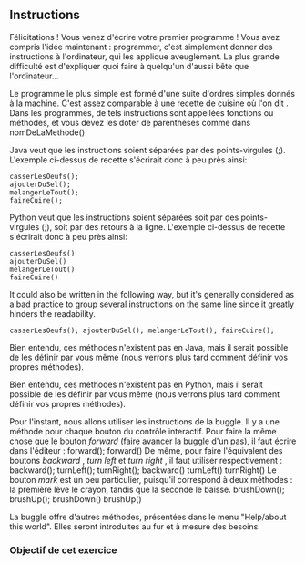 ## Instructions ##
Félicitations ! Vous venez d'écrire votre premier programme ! Vous avez
compris l'idée maintenant : programmer, c'est simplement donner des
instructions à l'ordinateur, qui les applique aveuglément. La plus grande
difficulté est d'expliquer quoi faire à quelqu'un d'aussi bête que
l'ordinateur...

Le programme le plus simple est formé d'une suite d'ordres simples donnés à
la
machine. C'est assez comparable à une recette de cuisine où l'on dit . Dans
les programmes, de tels instructions  sont appellées fonctions ou
méthodes, et vous devez les doter de parenthèses comme dans     nomDeLaMethode()

Java veut que les instructions soient séparées par des points-virgules (;).
L'exemple ci-dessus de recette s'écrirait donc à peu près ainsi:

    casserLesOeufs();
    ajouterDuSel();
    melangerLeTout();
    faireCuire();

Python veut que les instructions soient séparées soit par des
points-virgules
(;), soit par des retours à la ligne.
L'exemple ci-dessus de recette s'écrirait donc à peu près ainsi:

    casserLesOeufs()
    ajouterDuSel()
    melangerLeTout()
    faireCuire()

It could also be written in the following way, but it's generally considered
as a bad practice to group several instructions on the same line since it
greatly hinders the readability.

    casserLesOeufs(); ajouterDuSel(); melangerLeTout(); faireCuire();

Bien entendu, ces méthodes n'existent pas en Java, mais il serait possible
de
les définir par vous même (nous verrons plus tard comment définir vos
propres méthodes).

Bien entendu, ces méthodes n'existent pas en Python, mais il serait possible
de
les définir par vous même (nous verrons plus tard comment définir vos
propres méthodes).

Pour l'instant, nous allons utiliser les instructions de la buggle. Il
y a une méthode pour chaque bouton du contrôle interactif.  Pour faire la
même
chose que le bouton *forward* (faire avancer la buggle d'un pas), il
faut
écrire dans l'éditeur :     forward();
    forward()
De même, pour faire l'équivalent des boutons *backward* , *turn left* et *turn right* , il faut utiliser respectivement :     backward();
    turnLeft();
    turnRight();
    backward()
    turnLeft()
    turnRight()
Le bouton *mark* est un peu particulier, puisqu'il correspond à deux
méthodes : la première lève le crayon, tandis que la seconde le baisse.     brushDown();
    brushUp();
    brushDown()
    brushUp()

La buggle offre d'autres méthodes, présentées dans le menu "Help/about this
world". Elles seront introduites au fur et à mesure des besoins.

### Objectif de cet exercice ###


